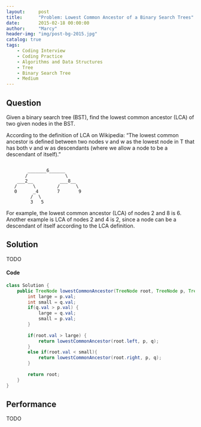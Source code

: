 ```yaml
---
layout:     post
title:      "Problem: Lowest Common Ancestor of a Binary Search Trees"
date:       2015-02-18 00:00:00
author:     "Marcy"
header-img: "img/post-bg-2015.jpg"
catalog: true
tags:
    - Coding Interview
    - Coding Practice
    - Algorithms and Data Structures
    - Tree
    - Binary Search Tree
    - Medium
---
```


## Question

Given a binary search tree (BST), find the lowest common ancestor (LCA) of two given nodes in the BST.

According to the definition of LCA on Wikipedia: “The lowest common ancestor is defined between two nodes v and w as the lowest node in T that has both v and w as descendants (where we allow a node to be a descendant of itself).”

```

        _______6______
       /              \
    ___2__          ___8__
   /      \        /      \
   0      _4       7       9
         /  \
         3   5
```

For example, the lowest common ancestor (LCA) of nodes 2 and 8 is 6. Another example is LCA of nodes 2 and 4 is 2, since a node can be a descendant of itself according to the LCA definition.

## Solution

TODO

#### Code

```java
class Solution {
    public TreeNode lowestCommonAncestor(TreeNode root, TreeNode p, TreeNode q) {
        int large = p.val;
        int small = q.val;
        if(q.val > p.val) {
            large = q.val;
            small = p.val;
        }
        
        if(root.val > large) {
            return lowestCommonAncestor(root.left, p, q);
        }
        else if(root.val < small){
            return lowestCommonAncestor(root.right, p, q);
        }
        
        return root;
    }
}
```

## Performance
TODO
